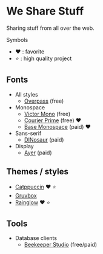 # We Share Stuff

Sharing stuff from all over the web.

Symbols

 - :heart: : favorite
 - :star: : high quality project

## Fonts

 - All styles
   - [Overpass](http://overpassfont.org) (free)
 - Monospace
   - [Victor Mono](https://rubjo.github.io/victor-mono) (free)
   - [Courier Prime](https://fonts.google.com/specimen/Courier+Prime) (free) :heart:
   - [Base Monospace](https://www.emigre.com/Fonts/Base-Monospace) (paid) :heart:
 - Sans-serif
   - [DINosaur](https://fonts.adobe.com/fonts/dinosaur) (paid)
 - Display
   - [Ayer](https://commercialtype.com/catalog/ayer) (paid)


## Themes / styles

 - [Catppuccin](https://github.com/catppuccin/catppuccin) :heart: :star:
 - [Gruvbox](https://github.com/morhetz/gruvbox)
 - [Rainglow](https://rainglow.io) :heart: :star:

## Tools

 - Database clients
   - [Beekeeper Studio](https://github.com/beekeeper-studio/beekeeper-studio) (free/paid)
